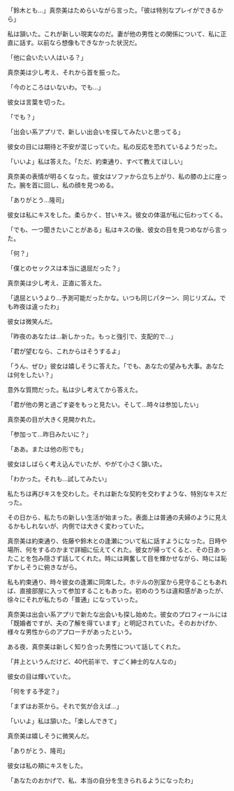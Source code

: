 「鈴木とも…」真奈美はためらいながら言った。「彼は特別なプレイができるから」

私は頷いた。これが新しい現実なのだ。妻が他の男性との関係について、私に正直に話す。以前なら想像もできなかった状況だ。

「他に会いたい人はいる？」

真奈美は少し考え、それから首を振った。

「今のところはいないわ。でも…」

彼女は言葉を切った。

「でも？」

「出会い系アプリで、新しい出会いを探してみたいと思ってる」

彼女の目には期待と不安が混じっていた。私の反応を恐れているようだった。

「いいよ」私は答えた。「ただ、約束通り、すべて教えてほしい」

真奈美の表情が明るくなった。彼女はソファから立ち上がり、私の膝の上に座った。腕を首に回し、私の顔を見つめる。

「ありがとう…隆司」

彼女は私にキスをした。柔らかく、甘いキス。彼女の体温が私に伝わってくる。

「でも、一つ聞きたいことがある」私はキスの後、彼女の目を見つめながら言った。

「何？」

「僕とのセックスは本当に退屈だった？」

真奈美は少し考え、正直に答えた。

「退屈というより…予測可能だったかな。いつも同じパターン、同じリズム。でも昨夜は違ったわ」

彼女は微笑んだ。

「昨夜のあなたは…新しかった。もっと強引で、支配的で…」

「君が望むなら、これからはそうするよ」

「うん、ぜひ」彼女は嬉しそうに答えた。「でも、あなたの望みも大事。あなたは何をしたい？」

意外な質問だった。私は少し考えてから答えた。

「君が他の男と過ごす姿をもっと見たい。そして…時々は参加したい」

真奈美の目が大きく見開かれた。

「参加って…昨日みたいに？」

「ああ。または他の形でも」

彼女はしばらく考え込んでいたが、やがて小さく頷いた。

「わかった。それも…試してみたい」

私たちは再びキスを交わした。それは新たな契約を交わすような、特別なキスだった。

その日から、私たちの新しい生活が始まった。表面上は普通の夫婦のように見えるかもしれないが、内側では大きく変わっていた。

真奈美は約束通り、佐藤や鈴木との逢瀬について私に話すようになった。日時や場所、何をするのかまで詳細に伝えてくれた。彼女が帰ってくると、その日あったことを包み隠さず話してくれた。時には興奮して目を輝かせながら、時には恥ずかしそうに俯きながら。

私も約束通り、時々彼女の逢瀬に同席した。ホテルの別室から見守ることもあれば、直接部屋に入って参加することもあった。初めのうちは違和感があったが、徐々にそれが私たちの「普通」になっていった。

真奈美は出会い系アプリで新たな出会いも探し始めた。彼女のプロフィールには「既婚者ですが、夫の了解を得ています」と明記されていた。そのおかげか、様々な男性からのアプローチがあったという。

ある夜、真奈美は新しく知り合った男性について話してくれた。

「井上というんだけど、40代前半で、すごく紳士的な人なの」

彼女の目は輝いていた。

「何をする予定？」

「まずはお茶から。それで気が合えば…」

「いいよ」私は頷いた。「楽しんできて」

真奈美は嬉しそうに微笑んだ。

「ありがとう、隆司」

彼女は私の頬にキスをした。

「あなたのおかげで、私、本当の自分を生きられるようになったわ」